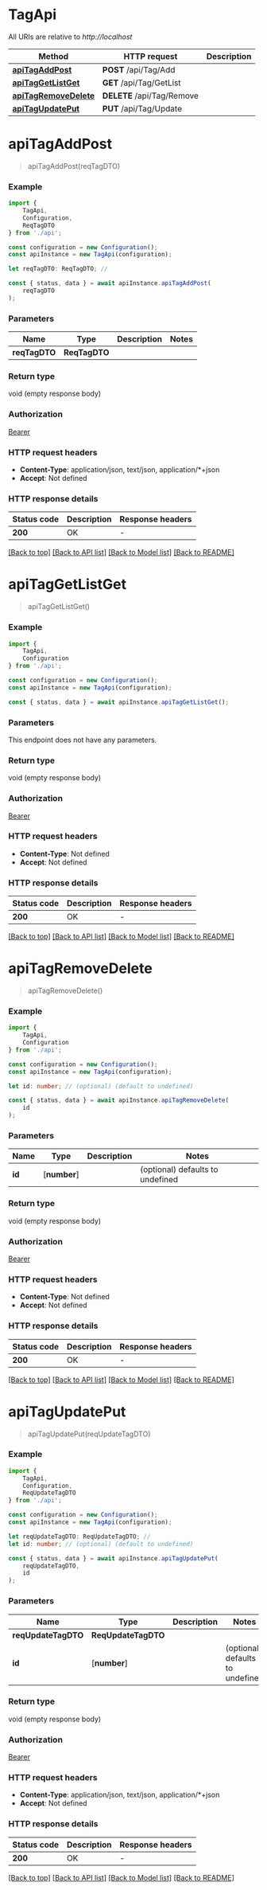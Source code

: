 # TagApi

All URIs are relative to *http://localhost*

|Method | HTTP request | Description|
|------------- | ------------- | -------------|
|[**apiTagAddPost**](#apitagaddpost) | **POST** /api/Tag/Add | |
|[**apiTagGetListGet**](#apitaggetlistget) | **GET** /api/Tag/GetList | |
|[**apiTagRemoveDelete**](#apitagremovedelete) | **DELETE** /api/Tag/Remove | |
|[**apiTagUpdatePut**](#apitagupdateput) | **PUT** /api/Tag/Update | |

# **apiTagAddPost**
> apiTagAddPost(reqTagDTO)


### Example

```typescript
import {
    TagApi,
    Configuration,
    ReqTagDTO
} from './api';

const configuration = new Configuration();
const apiInstance = new TagApi(configuration);

let reqTagDTO: ReqTagDTO; //

const { status, data } = await apiInstance.apiTagAddPost(
    reqTagDTO
);
```

### Parameters

|Name | Type | Description  | Notes|
|------------- | ------------- | ------------- | -------------|
| **reqTagDTO** | **ReqTagDTO**|  | |


### Return type

void (empty response body)

### Authorization

[Bearer](../README.md#Bearer)

### HTTP request headers

 - **Content-Type**: application/json, text/json, application/*+json
 - **Accept**: Not defined


### HTTP response details
| Status code | Description | Response headers |
|-------------|-------------|------------------|
|**200** | OK |  -  |

[[Back to top]](#) [[Back to API list]](../README.md#documentation-for-api-endpoints) [[Back to Model list]](../README.md#documentation-for-models) [[Back to README]](../README.md)

# **apiTagGetListGet**
> apiTagGetListGet()


### Example

```typescript
import {
    TagApi,
    Configuration
} from './api';

const configuration = new Configuration();
const apiInstance = new TagApi(configuration);

const { status, data } = await apiInstance.apiTagGetListGet();
```

### Parameters
This endpoint does not have any parameters.


### Return type

void (empty response body)

### Authorization

[Bearer](../README.md#Bearer)

### HTTP request headers

 - **Content-Type**: Not defined
 - **Accept**: Not defined


### HTTP response details
| Status code | Description | Response headers |
|-------------|-------------|------------------|
|**200** | OK |  -  |

[[Back to top]](#) [[Back to API list]](../README.md#documentation-for-api-endpoints) [[Back to Model list]](../README.md#documentation-for-models) [[Back to README]](../README.md)

# **apiTagRemoveDelete**
> apiTagRemoveDelete()


### Example

```typescript
import {
    TagApi,
    Configuration
} from './api';

const configuration = new Configuration();
const apiInstance = new TagApi(configuration);

let id: number; // (optional) (default to undefined)

const { status, data } = await apiInstance.apiTagRemoveDelete(
    id
);
```

### Parameters

|Name | Type | Description  | Notes|
|------------- | ------------- | ------------- | -------------|
| **id** | [**number**] |  | (optional) defaults to undefined|


### Return type

void (empty response body)

### Authorization

[Bearer](../README.md#Bearer)

### HTTP request headers

 - **Content-Type**: Not defined
 - **Accept**: Not defined


### HTTP response details
| Status code | Description | Response headers |
|-------------|-------------|------------------|
|**200** | OK |  -  |

[[Back to top]](#) [[Back to API list]](../README.md#documentation-for-api-endpoints) [[Back to Model list]](../README.md#documentation-for-models) [[Back to README]](../README.md)

# **apiTagUpdatePut**
> apiTagUpdatePut(reqUpdateTagDTO)


### Example

```typescript
import {
    TagApi,
    Configuration,
    ReqUpdateTagDTO
} from './api';

const configuration = new Configuration();
const apiInstance = new TagApi(configuration);

let reqUpdateTagDTO: ReqUpdateTagDTO; //
let id: number; // (optional) (default to undefined)

const { status, data } = await apiInstance.apiTagUpdatePut(
    reqUpdateTagDTO,
    id
);
```

### Parameters

|Name | Type | Description  | Notes|
|------------- | ------------- | ------------- | -------------|
| **reqUpdateTagDTO** | **ReqUpdateTagDTO**|  | |
| **id** | [**number**] |  | (optional) defaults to undefined|


### Return type

void (empty response body)

### Authorization

[Bearer](../README.md#Bearer)

### HTTP request headers

 - **Content-Type**: application/json, text/json, application/*+json
 - **Accept**: Not defined


### HTTP response details
| Status code | Description | Response headers |
|-------------|-------------|------------------|
|**200** | OK |  -  |

[[Back to top]](#) [[Back to API list]](../README.md#documentation-for-api-endpoints) [[Back to Model list]](../README.md#documentation-for-models) [[Back to README]](../README.md)

